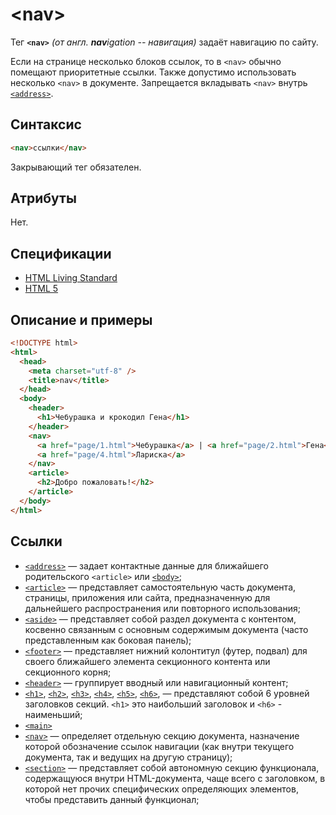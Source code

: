 # &lt;nav&gt;

Тег **`<nav>`** _(от англ. **nav**igation -- навигация)_ задаёт навигацию по сайту.

Если на странице несколько блоков ссылок, то в `<nav>` обычно помещают приоритетные ссылки. Также допустимо использовать несколько `<nav>` в документе. Запрещается вкладывать `<nav>` внутрь [`<address>`](/html/address/).

## Синтаксис

```html
<nav>ссылки</nav>
```

Закрывающий тег обязателен.

## Атрибуты

Нет.

## Спецификации

- [HTML Living Standard](https://html.spec.whatwg.org/multipage/sections.html#the-nav-element)
- [HTML 5](http://www.w3.org/TR/html5/sections.html#the-nav-element)

## Описание и примеры

```html
<!DOCTYPE html>
<html>
  <head>
    <meta charset="utf-8" />
    <title>nav</title>
  </head>
  <body>
    <header>
      <h1>Чебурашка и крокодил Гена</h1>
    </header>
    <nav>
      <a href="page/1.html">Чебурашка</a> | <a href="page/2.html">Гена</a> | <a href="page/3.html">Шапокляк</a> |
      <a href="page/4.html">Лариска</a>
    </nav>
    <article>
      <h2>Добро пожаловать!</h2>
    </article>
  </body>
</html>
```

## Ссылки

- [`<address>`](/html/address/) &mdash; задает контактные данные для ближайшего родительского `<article>` или [`<body>`](/html/body/);
- [`<article>`](/html/article/) &mdash; представляет самостоятельную часть документа, страницы, приложения или сайта, предназначенную для дальнейшего распространения или повторного использования;
- [`<aside>`](/html/aside/) &mdash; представляет собой раздел документа с контентом, косвенно связанным с основным содержимым документа (часто представленным как боковая панель);
- [`<footer>`](/html/footer/) &mdash; представляет нижний колонтитул (футер, подвал) для своего ближайшего элемента секционного контента или секционного корня;
- [`<header>`](/html/header/) &mdash; группирует вводный или навигационный контент;
- [`<h1>`](/html/h1/), [`<h2>`](/html/h2/), [`<h3>`](/html/h3/), [`<h4>`](/html/h4/), [`<h5>`](/html/h5/), [`<h6>`](/html/h6/), &mdash; представляют собой 6 уровней заголовков секций. `<h1>` это наибольший заголовок и `<h6>` - наименьший;
- [`<main>`](/html/main/)
- [`<nav>`](/html/nav/) &mdash; определяет отдельную секцию документа, назначение которой обозначение ссылок навигации (как внутри текущего документа, так и ведущих на другую страницу);
- [`<section>`](/html/section/) &mdash; представляет собой автономную секцию функционала, содержащуюся внутри HTML-документа, чаще всего с заголовком, в которой нет прочих специфических определяющих элементов, чтобы представить данный функционал;
